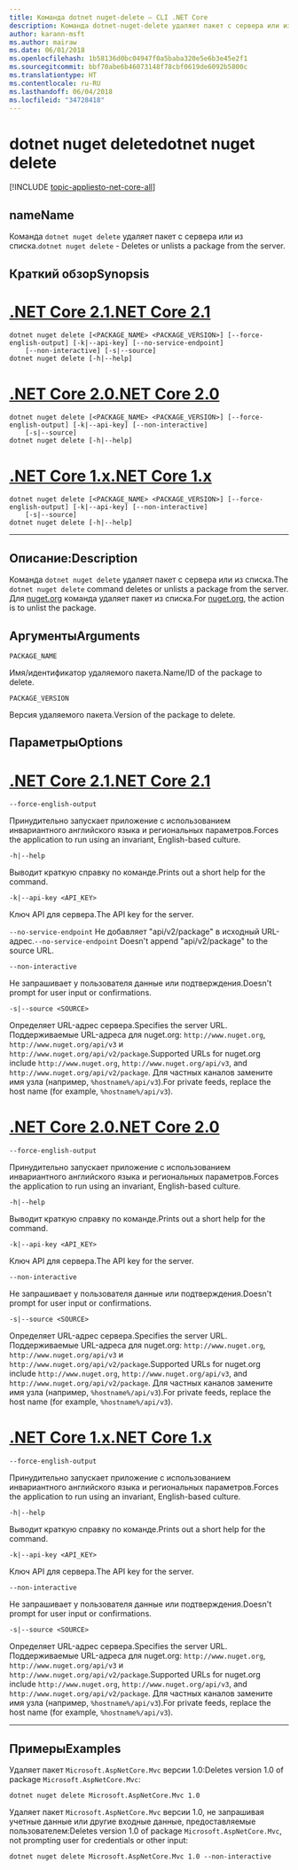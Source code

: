 ```yaml
---
title: Команда dotnet nuget-delete — CLI .NET Core
description: Команда dotnet-nuget-delete удаляет пакет с сервера или из списка.
author: karann-msft
ms.author: mairaw
ms.date: 06/01/2018
ms.openlocfilehash: 1b58136d0bc04947f0a5baba320e5e6b3e45e2f1
ms.sourcegitcommit: bbf70abe6b46073148f78cbf0619de6092b5800c
ms.translationtype: HT
ms.contentlocale: ru-RU
ms.lasthandoff: 06/04/2018
ms.locfileid: "34728418"
---
```

# <a name="dotnet-nuget-delete"></a><span data-ttu-id="b4d14-103">dotnet nuget delete</span><span class="sxs-lookup"><span data-stu-id="b4d14-103">dotnet nuget delete</span></span>

[!INCLUDE [topic-appliesto-net-core-all](../../../includes/topic-appliesto-net-core-all.md)]

## <a name="name"></a><span data-ttu-id="b4d14-104">name</span><span class="sxs-lookup"><span data-stu-id="b4d14-104">Name</span></span>

<span data-ttu-id="b4d14-105">Команда `dotnet nuget delete` удаляет пакет с сервера или из списка.</span><span class="sxs-lookup"><span data-stu-id="b4d14-105">`dotnet nuget delete` - Deletes or unlists a package from the server.</span></span>

## <a name="synopsis"></a><span data-ttu-id="b4d14-106">Краткий обзор</span><span class="sxs-lookup"><span data-stu-id="b4d14-106">Synopsis</span></span>

# <a name="net-core-21tabnetcore21"></a>[<span data-ttu-id="b4d14-107">.NET Core 2.1</span><span class="sxs-lookup"><span data-stu-id="b4d14-107">.NET Core 2.1</span></span>](#tab/netcore21)
```
dotnet nuget delete [<PACKAGE_NAME> <PACKAGE_VERSION>] [--force-english-output] [-k|--api-key] [--no-service-endpoint]
    [--non-interactive] [-s|--source]
dotnet nuget delete [-h|--help]
```
# <a name="net-core-20tabnetcore20"></a>[<span data-ttu-id="b4d14-108">.NET Core 2.0</span><span class="sxs-lookup"><span data-stu-id="b4d14-108">.NET Core 2.0</span></span>](#tab/netcore20)
```
dotnet nuget delete [<PACKAGE_NAME> <PACKAGE_VERSION>] [--force-english-output] [-k|--api-key] [--non-interactive]
    [-s|--source]
dotnet nuget delete [-h|--help]
```
# <a name="net-core-1xtabnetcore1x"></a>[<span data-ttu-id="b4d14-109">.NET Core 1.x</span><span class="sxs-lookup"><span data-stu-id="b4d14-109">.NET Core 1.x</span></span>](#tab/netcore1x)
```
dotnet nuget delete [<PACKAGE_NAME> <PACKAGE_VERSION>] [--force-english-output] [-k|--api-key] [--non-interactive]
    [-s|--source]
dotnet nuget delete [-h|--help]
```
---

## <a name="description"></a><span data-ttu-id="b4d14-110">Описание:</span><span class="sxs-lookup"><span data-stu-id="b4d14-110">Description</span></span>

<span data-ttu-id="b4d14-111">Команда `dotnet nuget delete` удаляет пакет с сервера или из списка.</span><span class="sxs-lookup"><span data-stu-id="b4d14-111">The `dotnet nuget delete` command deletes or unlists a package from the server.</span></span> <span data-ttu-id="b4d14-112">Для [nuget.org](https://www.nuget.org/) команда удаляет пакет из списка.</span><span class="sxs-lookup"><span data-stu-id="b4d14-112">For [nuget.org](https://www.nuget.org/), the action is to unlist the package.</span></span>

## <a name="arguments"></a><span data-ttu-id="b4d14-113">Аргументы</span><span class="sxs-lookup"><span data-stu-id="b4d14-113">Arguments</span></span>

`PACKAGE_NAME`

<span data-ttu-id="b4d14-114">Имя/идентификатор удаляемого пакета.</span><span class="sxs-lookup"><span data-stu-id="b4d14-114">Name/ID of the package to delete.</span></span>

`PACKAGE_VERSION`

<span data-ttu-id="b4d14-115">Версия удаляемого пакета.</span><span class="sxs-lookup"><span data-stu-id="b4d14-115">Version of the package to delete.</span></span>

## <a name="options"></a><span data-ttu-id="b4d14-116">Параметры</span><span class="sxs-lookup"><span data-stu-id="b4d14-116">Options</span></span>

# <a name="net-core-21tabnetcore21"></a>[<span data-ttu-id="b4d14-117">.NET Core 2.1</span><span class="sxs-lookup"><span data-stu-id="b4d14-117">.NET Core 2.1</span></span>](#tab/netcore21)

`--force-english-output`

 <span data-ttu-id="b4d14-118">Принудительно запускает приложение с использованием инвариантного английского языка и региональных параметров.</span><span class="sxs-lookup"><span data-stu-id="b4d14-118">Forces the application to run using an invariant, English-based culture.</span></span>

`-h|--help`

<span data-ttu-id="b4d14-119">Выводит краткую справку по команде.</span><span class="sxs-lookup"><span data-stu-id="b4d14-119">Prints out a short help for the command.</span></span>

`-k|--api-key <API_KEY>`

<span data-ttu-id="b4d14-120">Ключ API для сервера.</span><span class="sxs-lookup"><span data-stu-id="b4d14-120">The API key for the server.</span></span>

<span data-ttu-id="b4d14-121">`--no-service-endpoint` Не добавляет "api/v2/package" в исходный URL-адрес.</span><span class="sxs-lookup"><span data-stu-id="b4d14-121">`--no-service-endpoint` Doesn't append "api/v2/package" to the source URL.</span></span>

`--non-interactive`

<span data-ttu-id="b4d14-122">Не запрашивает у пользователя данные или подтверждения.</span><span class="sxs-lookup"><span data-stu-id="b4d14-122">Doesn't prompt for user input or confirmations.</span></span>

`-s|--source <SOURCE>`

<span data-ttu-id="b4d14-123">Определяет URL-адрес сервера.</span><span class="sxs-lookup"><span data-stu-id="b4d14-123">Specifies the server URL.</span></span> <span data-ttu-id="b4d14-124">Поддерживаемые URL-адреса для nuget.org: `http://www.nuget.org`, `http://www.nuget.org/api/v3` и `http://www.nuget.org/api/v2/package`.</span><span class="sxs-lookup"><span data-stu-id="b4d14-124">Supported URLs for nuget.org include `http://www.nuget.org`, `http://www.nuget.org/api/v3`, and `http://www.nuget.org/api/v2/package`.</span></span> <span data-ttu-id="b4d14-125">Для частных каналов замените имя узла (например, `%hostname%/api/v3`).</span><span class="sxs-lookup"><span data-stu-id="b4d14-125">For private feeds, replace the host name (for example, `%hostname%/api/v3`).</span></span>

# <a name="net-core-20tabnetcore20"></a>[<span data-ttu-id="b4d14-126">.NET Core 2.0</span><span class="sxs-lookup"><span data-stu-id="b4d14-126">.NET Core 2.0</span></span>](#tab/netcore20)

`--force-english-output`

 <span data-ttu-id="b4d14-127">Принудительно запускает приложение с использованием инвариантного английского языка и региональных параметров.</span><span class="sxs-lookup"><span data-stu-id="b4d14-127">Forces the application to run using an invariant, English-based culture.</span></span>

`-h|--help`

<span data-ttu-id="b4d14-128">Выводит краткую справку по команде.</span><span class="sxs-lookup"><span data-stu-id="b4d14-128">Prints out a short help for the command.</span></span>

`-k|--api-key <API_KEY>`

<span data-ttu-id="b4d14-129">Ключ API для сервера.</span><span class="sxs-lookup"><span data-stu-id="b4d14-129">The API key for the server.</span></span>

`--non-interactive`

<span data-ttu-id="b4d14-130">Не запрашивает у пользователя данные или подтверждения.</span><span class="sxs-lookup"><span data-stu-id="b4d14-130">Doesn't prompt for user input or confirmations.</span></span>

`-s|--source <SOURCE>`

<span data-ttu-id="b4d14-131">Определяет URL-адрес сервера.</span><span class="sxs-lookup"><span data-stu-id="b4d14-131">Specifies the server URL.</span></span> <span data-ttu-id="b4d14-132">Поддерживаемые URL-адреса для nuget.org: `http://www.nuget.org`, `http://www.nuget.org/api/v3` и `http://www.nuget.org/api/v2/package`.</span><span class="sxs-lookup"><span data-stu-id="b4d14-132">Supported URLs for nuget.org include `http://www.nuget.org`, `http://www.nuget.org/api/v3`, and `http://www.nuget.org/api/v2/package`.</span></span> <span data-ttu-id="b4d14-133">Для частных каналов замените имя узла (например, `%hostname%/api/v3`).</span><span class="sxs-lookup"><span data-stu-id="b4d14-133">For private feeds, replace the host name (for example, `%hostname%/api/v3`).</span></span>

# <a name="net-core-1xtabnetcore1x"></a>[<span data-ttu-id="b4d14-134">.NET Core 1.x</span><span class="sxs-lookup"><span data-stu-id="b4d14-134">.NET Core 1.x</span></span>](#tab/netcore1x)

`--force-english-output`

 <span data-ttu-id="b4d14-135">Принудительно запускает приложение с использованием инвариантного английского языка и региональных параметров.</span><span class="sxs-lookup"><span data-stu-id="b4d14-135">Forces the application to run using an invariant, English-based culture.</span></span>

`-h|--help`

<span data-ttu-id="b4d14-136">Выводит краткую справку по команде.</span><span class="sxs-lookup"><span data-stu-id="b4d14-136">Prints out a short help for the command.</span></span>

`-k|--api-key <API_KEY>`

<span data-ttu-id="b4d14-137">Ключ API для сервера.</span><span class="sxs-lookup"><span data-stu-id="b4d14-137">The API key for the server.</span></span>

`--non-interactive`

<span data-ttu-id="b4d14-138">Не запрашивает у пользователя данные или подтверждения.</span><span class="sxs-lookup"><span data-stu-id="b4d14-138">Doesn't prompt for user input or confirmations.</span></span>

`-s|--source <SOURCE>`

<span data-ttu-id="b4d14-139">Определяет URL-адрес сервера.</span><span class="sxs-lookup"><span data-stu-id="b4d14-139">Specifies the server URL.</span></span> <span data-ttu-id="b4d14-140">Поддерживаемые URL-адреса для nuget.org: `http://www.nuget.org`, `http://www.nuget.org/api/v3` и `http://www.nuget.org/api/v2/package`.</span><span class="sxs-lookup"><span data-stu-id="b4d14-140">Supported URLs for nuget.org include `http://www.nuget.org`, `http://www.nuget.org/api/v3`, and `http://www.nuget.org/api/v2/package`.</span></span> <span data-ttu-id="b4d14-141">Для частных каналов замените имя узла (например, `%hostname%/api/v3`).</span><span class="sxs-lookup"><span data-stu-id="b4d14-141">For private feeds, replace the host name (for example, `%hostname%/api/v3`).</span></span>

---

## <a name="examples"></a><span data-ttu-id="b4d14-142">Примеры</span><span class="sxs-lookup"><span data-stu-id="b4d14-142">Examples</span></span>

<span data-ttu-id="b4d14-143">Удаляет пакет `Microsoft.AspNetCore.Mvc` версии 1.0:</span><span class="sxs-lookup"><span data-stu-id="b4d14-143">Deletes version 1.0 of package `Microsoft.AspNetCore.Mvc`:</span></span>

`dotnet nuget delete Microsoft.AspNetCore.Mvc 1.0`

<span data-ttu-id="b4d14-144">Удаляет пакет `Microsoft.AspNetCore.Mvc` версии 1.0, не запрашивая учетные данные или другие входные данные, предоставляемые пользователем:</span><span class="sxs-lookup"><span data-stu-id="b4d14-144">Deletes version 1.0 of package `Microsoft.AspNetCore.Mvc`, not prompting user for credentials or other input:</span></span>

`dotnet nuget delete Microsoft.AspNetCore.Mvc 1.0 --non-interactive`
